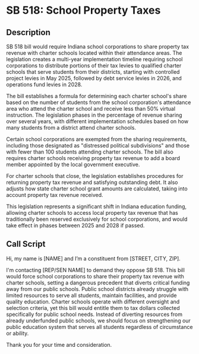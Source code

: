 # SB 518: School Property Taxes

## Description
SB 518 bill would require Indiana school corporations to share property tax revenue with charter schools located within their attendance areas. The legislation creates a multi-year implementation timeline requiring school corporations to distribute portions of their tax levies to qualified charter schools that serve students from their districts, starting with controlled project levies in May 2025, followed by debt service levies in 2026, and operations fund levies in 2028.

The bill establishes a formula for determining each charter school's share based on the number of students from the school corporation's attendance area who attend the charter school and receive less than 50% virtual instruction. The legislation phases in the percentage of revenue sharing over several years, with different implementation schedules based on how many students from a district attend charter schools.

Certain school corporations are exempted from the sharing requirements, including those designated as "distressed political subdivisions" and those with fewer than 100 students attending charter schools. The bill also requires charter schools receiving property tax revenue to add a board member appointed by the local government executive.

For charter schools that close, the legislation establishes procedures for returning property tax revenue and satisfying outstanding debt. It also adjusts how state charter school grant amounts are calculated, taking into account property tax revenue received.

This legislation represents a significant shift in Indiana education funding, allowing charter schools to access local property tax revenue that has traditionally been reserved exclusively for school corporations, and would take effect in phases between 2025 and 2028 if passed.

## Call Script
Hi, my name is [NAME] and I’m a constituent from [STREET, CITY, ZIP].

I'm contacting [REP/SEN NAME] to demand they oppose SB 518. This bill would force school corporations to share their property tax revenue with charter schools, setting a dangerous precedent that diverts critical funding away from our public schools. Public school districts already struggle with limited resources to serve all students, maintain facilities, and provide quality education. Charter schools operate with different oversight and selection criteria, yet this bill would entitle them to tax dollars collected specifically for public school needs. Instead of diverting resources from already underfunded public schools, we should focus on strengthening our public education system that serves all students regardless of circumstance or ability. 

Thank you for your time and consideration.
